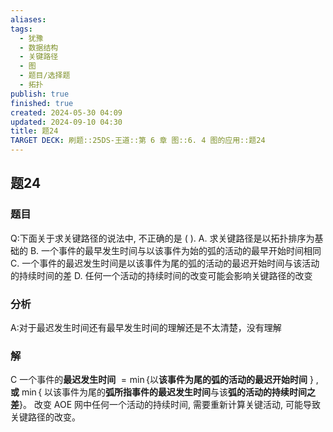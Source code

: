 ```yaml
---
aliases: 
tags:
  - 犹豫
  - 数据结构
  - 关键路径
  - 图
  - 题目/选择题
  - 拓扑
publish: true
finished: true
created: 2024-05-30 04:09
updated: 2024-09-10 04:30
title: 题24
TARGET DECK: 刷题::25DS-王道::第 6 章 图::6. 4 图的应用::题24
---
```

## 题24
### 题目
Q:下面关于求关键路径的说法中, 不正确的是 ( ).
A. 求关键路径是以拓扑排序为基础的
B. 一个事件的最早发生时间与以该事件为始的弧的活动的最早开始时间相同
C. 一个事件的最迟发生时间是以该事件为尾的弧的活动的最迟开始时间与该活动的持续时间的差
D. 任何一个活动的持续时间的改变可能会影响关键路径的改变
### 分析
A:对于最迟发生时间还有最早发生时间的理解还是不太清楚，没有理解 
### 解
C
一个事件的**最迟发生时间** $= \min \{$以**该事件为尾的弧的活动的最迟开始时间** $\}$ ,**或** $\min \{$ 以该事件为尾的**弧所指事件的最迟发生时间**与该**弧的活动的持续时间之差**}。
改变 AOE 网中任何一个活动的持续时间, 需要重新计算关键活动, 可能导致关键路径的改变。


